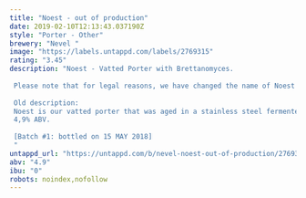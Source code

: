 ```yaml
---
title: "Noest - out of production"
date: 2019-02-10T12:13:43.037190Z
style: "Porter - Other"
brewery: "Nevel "
image: "https://labels.untappd.com/labels/2769315"
rating: "3.45"
description: "Noest - Vatted Porter with Brettanomyces.  Please note that for legal reasons, we have changed the name of Noest to Tumult. The beer recipe is still the same. Tumult is expected to be available in fall 2019.   Old description: Noest is our vatted porter that was aged in a stainless steel fermenter for 6 months. It is a dark, mildly sour beer with delicate notes of toasted bread, cacao and red fruit. It was fermented with a traditional English yeast and matured with Brettanomyces, which gives this beer its exciting vinous character. Noest tastes like a love affair between a porter and a Flemish red, which is not so strange if you consider that Flemish red is actually derived from early porters. Where modern porters are usually quite sweet and full, Noest is subtle and dry and that's exactly how we want it to be: a beer that will lift you up and quench your thirst when you come home from work, be it summer or winter!  4,9% ABV.   [Batch #1: bottled on 15 MAY 2018] "
untappd_url: "https://untappd.com/b/nevel-noest-out-of-production/2769315"
abv: "4.9"
ibu: "0"
robots: noindex,nofollow
---
```

